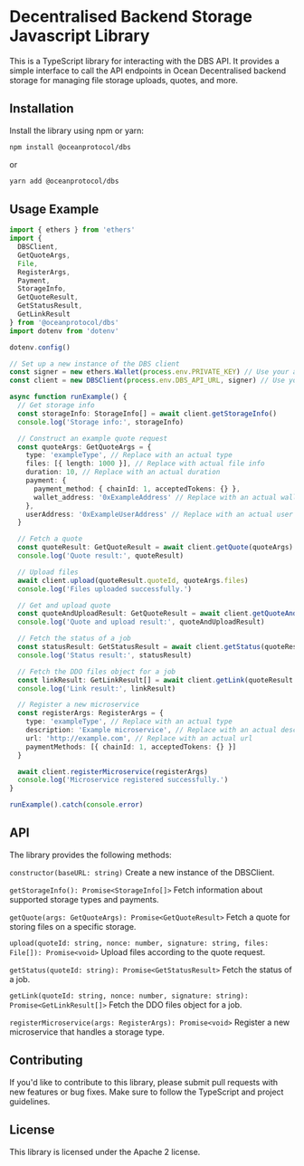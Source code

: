 # Decentralised Backend Storage Javascript Library

This is a TypeScript library for interacting with the DBS API. It provides a simple interface to call the API endpoints in Ocean Decentralised backend storage for managing file storage uploads, quotes, and more.

## Installation

Install the library using npm or yarn:

```bash
npm install @oceanprotocol/dbs
```

or

```bash
yarn add @oceanprotocol/dbs
```

## Usage Example

```typescript
import { ethers } from 'ethers'
import {
  DBSClient,
  GetQuoteArgs,
  File,
  RegisterArgs,
  Payment,
  StorageInfo,
  GetQuoteResult,
  GetStatusResult,
  GetLinkResult
} from '@oceanprotocol/dbs'
import dotenv from 'dotenv'

dotenv.config()

// Set up a new instance of the DBS client
const signer = new ethers.Wallet(process.env.PRIVATE_KEY) // Use your actual private key
const client = new DBSClient(process.env.DBS_API_URL, signer) // Use your actual DBS API url

async function runExample() {
  // Get storage info
  const storageInfo: StorageInfo[] = await client.getStorageInfo()
  console.log('Storage info:', storageInfo)

  // Construct an example quote request
  const quoteArgs: GetQuoteArgs = {
    type: 'exampleType', // Replace with an actual type
    files: [{ length: 1000 }], // Replace with actual file info
    duration: 10, // Replace with an actual duration
    payment: {
      payment_method: { chainId: 1, acceptedTokens: {} },
      wallet_address: '0xExampleAddress' // Replace with an actual wallet address
    },
    userAddress: '0xExampleUserAddress' // Replace with an actual user address
  }

  // Fetch a quote
  const quoteResult: GetQuoteResult = await client.getQuote(quoteArgs)
  console.log('Quote result:', quoteResult)

  // Upload files
  await client.upload(quoteResult.quoteId, quoteArgs.files)
  console.log('Files uploaded successfully.')

  // Get and upload quote
  const quoteAndUploadResult: GetQuoteResult = await client.getQuoteAndUpload(quoteArgs)
  console.log('Quote and upload result:', quoteAndUploadResult)

  // Fetch the status of a job
  const statusResult: GetStatusResult = await client.getStatus(quoteResult.quoteId)
  console.log('Status result:', statusResult)

  // Fetch the DDO files object for a job
  const linkResult: GetLinkResult[] = await client.getLink(quoteResult.quoteId)
  console.log('Link result:', linkResult)

  // Register a new microservice
  const registerArgs: RegisterArgs = {
    type: 'exampleType', // Replace with an actual type
    description: 'Example microservice', // Replace with an actual description
    url: 'http://example.com', // Replace with an actual url
    paymentMethods: [{ chainId: 1, acceptedTokens: {} }]
  }

  await client.registerMicroservice(registerArgs)
  console.log('Microservice registered successfully.')
}

runExample().catch(console.error)
```

## API

The library provides the following methods:

`constructor(baseURL: string)`
Create a new instance of the DBSClient.

`getStorageInfo(): Promise<StorageInfo[]>`
Fetch information about supported storage types and payments.

`getQuote(args: GetQuoteArgs): Promise<GetQuoteResult>`
Fetch a quote for storing files on a specific storage.

`upload(quoteId: string, nonce: number, signature: string, files: File[]): Promise<void>`
Upload files according to the quote request.

`getStatus(quoteId: string): Promise<GetStatusResult>`
Fetch the status of a job.

`getLink(quoteId: string, nonce: number, signature: string): Promise<GetLinkResult[]>`
Fetch the DDO files object for a job.

`registerMicroservice(args: RegisterArgs): Promise<void>`
Register a new microservice that handles a storage type.

## Contributing

If you'd like to contribute to this library, please submit pull requests with new features or bug fixes. Make sure to follow the TypeScript and project guidelines.

## License

This library is licensed under the Apache 2 license.
